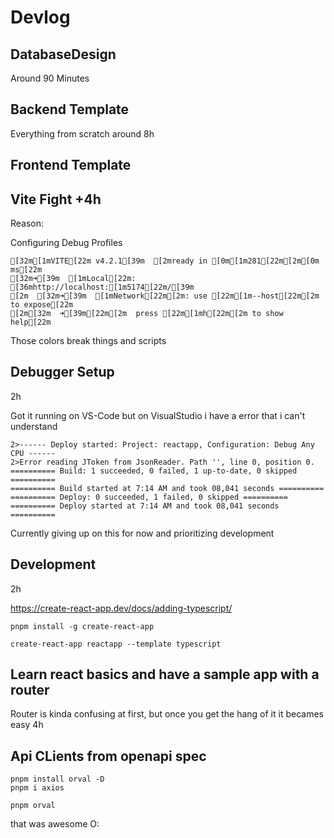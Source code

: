 # Devlog

## DatabaseDesign

Around 90 Minutes

## Backend Template

Everything from scratch around 8h

## Frontend Template

## Vite Fight +4h

Reason:

Configuring Debug Profiles

```
[32m[1mVITE[22m v4.2.1[39m  [2mready in [0m[1m281[22m[2m[0m ms[22m
[32m➜[39m  [1mLocal[22m:   [36mhttp://localhost:[1m5174[22m/[39m
[2m  [32m➜[39m  [1mNetwork[22m[2m: use [22m[1m--host[22m[2m to expose[22m
[2m[32m  ➜[39m[22m[2m  press [22m[1mh[22m[2m to show help[22m
```

Those colors break things and scripts

## Debugger Setup

2h

Got it running on VS-Code but on VisualStudio i have a error that i can't understand

```
2>------ Deploy started: Project: reactapp, Configuration: Debug Any CPU ------
2>Error reading JToken from JsonReader. Path '', line 0, position 0.
========== Build: 1 succeeded, 0 failed, 1 up-to-date, 0 skipped ==========
========== Build started at 7:14 AM and took 08,041 seconds ==========
========== Deploy: 0 succeeded, 1 failed, 0 skipped ==========
========== Deploy started at 7:14 AM and took 08,041 seconds ==========
```

Currently giving up on this for now and prioritizing development

## Development

2h

https://create-react-app.dev/docs/adding-typescript/

```
pnpm install -g create-react-app
```

```
create-react-app reactapp --template typescript
```

## Learn react basics and have a sample app with a router

Router is kinda confusing at first, but once you get the hang of it it becames easy 4h


## Api CLients from openapi spec

```
pnpm install orval -D
pnpm i axios
```

```
pnpm orval 
```

that was awesome O:

## 